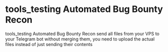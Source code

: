 # tools_testing Automated Bug Bounty Recon
tools_testing Automated Bug Bounty Recon send all files from your VPS to your Telegram bot without merging them, you need to upload the actual files instead of just sending their contents
